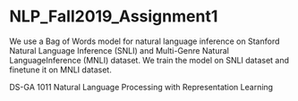 # NLP_Fall2019_Assignment1

We use a Bag of Words model for natural language inference on Stanford Natural Language Inference (SNLI) and Multi-Genre Natural LanguageInference (MNLI) dataset. We train the model on SNLI dataset and finetune it on MNLI dataset.

DS-GA 1011 Natural Language Processing with Representation Learning
